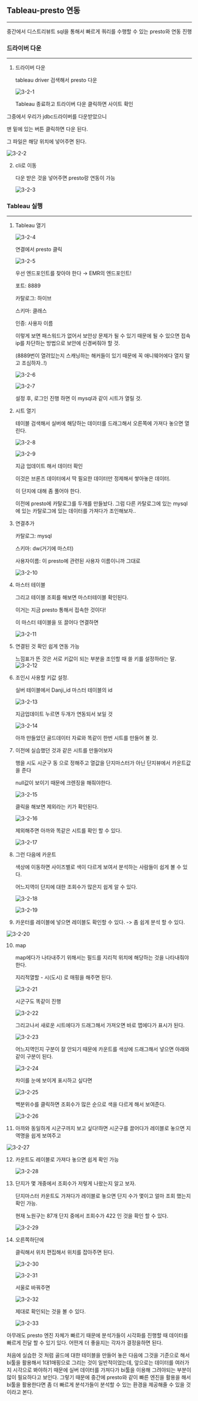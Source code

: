 ## Tableau-presto 연동

---

중간에서 디스트리뷰트 sql을 통해서 빠르게 쿼리를 수행할 수 있는 presto와 연동 진행

### 드라이버 다운

---

1. 드라이버 다운
    
    tableau driver 검색해서 presto 다운

    ![3-2-1](https://user-images.githubusercontent.com/86764734/159491355-4af27863-a3fe-40d3-9b32-2e5bd50c2ff3.png)

    Tableau 종료하고 트라이버 다운 클릭하면 사이트 확인 

그중에서 우리가 jdbc드라이버를 다운받았으니

맨 밑에 있는 버튼 클릭하면 다운 된다. 

그 파일은 해당 위치에 넣어주면 된다.

![3-2-2](https://user-images.githubusercontent.com/86764734/159491495-60c19f07-4942-4a29-9569-5112b7d5694c.png)

2. cli로 이동
    
    다운 받은 것을 넣어주면 presto랑 연동이 가능

    ![3-2-3](https://user-images.githubusercontent.com/86764734/159491614-f9c1bdeb-7799-4223-b551-a39408ef6000.png)

### Tableau 실행

---

1. Tableau 열기

    ![3-2-4](https://user-images.githubusercontent.com/86764734/159491765-63cf4855-5bf1-4369-b028-cebdd2b3143f.png)

    연결에서 presto 클릭 

    ![3-2-5](https://user-images.githubusercontent.com/86764734/159492049-7114ac0c-16a0-4282-a6bb-70236e2d5469.png)

    우선 엔드포인트를 찾아야 한다 → EMR의 엔드포인트!

    포트: 8889

    카탈로그: 하이브

    스키마: 클래스

    인증: 사용자 이름

    이렇게 보면 패스워드가 없어서 보안상 문제가 될 수 있기 때문에 될 수 있으면 접속 ip를 차단하는 방법으로 보안에 신경써줘야 할 것. 
    
    (8889번이 열려있는지 스캐닝하는 해커들이 있기 때문에 꼭 애니웨어에다 열지 말고 조심하자..!)

    ![3-2-6](https://user-images.githubusercontent.com/86764734/159492173-f0f588ab-06e7-4b44-884d-f567c17cea99.png)

    ![3-2-7](https://user-images.githubusercontent.com/86764734/159492261-a2d1d226-13bd-4a47-82e0-8c38d470b2c3.png)

    설정 후, 로그인 진행 하면 이 mysql과 같이 시트가 열릴 것.

2. 시트 열기
    
    테이블 검색해서 실버에 해당하는 데이터를 드래그해서 오른쪽에 가져다 놓으면 열린다.

    ![3-2-8](https://user-images.githubusercontent.com/86764734/159492396-8a7fd7b9-b074-497b-8724-0900e79953fa.png)

    ![3-2-9](https://user-images.githubusercontent.com/86764734/159492468-467a255f-d011-43cd-9883-8340f8798ba9.png)

    지금 업데이트 해서 데이터 확인 

    이것은 브론즈 데이터에서 딱 필요한 데이터만 정제해서 쌓아놓은 데이터.

    이 단지에 대해 좀 풀어야 한다. 
    
    이전에 presto에 카탈로그를 두개를 만들놨다. 그럼 다른 카탈로그에 있는 mysql에 있는 카탈로그에 있는 데이터를 가져다가 조인해보자..

3. 연결추가
    
    카탈로그: mysql
    
    스키마: dw(거기에 마스터)
    
    사용자이름: 이 presto에 관련된 사용자 이름이니까 그대로

    ![3-2-10](https://user-images.githubusercontent.com/86764734/159492566-8bac051c-e34c-420e-b6ad-4470ec8e0fda.png)

4. 마스터 테이블

    그리고 테이블 조회를 해보면 마스터테이블 확인된다.
    
    이거는 지금 presto 통해서 접속한 것이다!
    
    이 마스터 테이블을 또 끌어다 연결하면

    ![3-2-11](https://user-images.githubusercontent.com/86764734/159492691-9da6379a-fcd8-4d37-a2e1-cf4d511d617a.png)

5. 연결된 것 확인 쉽게 연동 가능
    
    느낌표가 뜬 것은 서로 키값이 되는 부분을 조인할 때 쓸 키를 설정하라는 말.
    ![3-2-12](https://user-images.githubusercontent.com/86764734/159492790-a609f872-5c34-4441-8717-9385e41fc9b0.png)

6. 조인시 사용할 키값 설정.
    
    실버 테이블에서 Danji_id 마스터 테이블의 id

    ![3-2-13](https://user-images.githubusercontent.com/86764734/159492886-e725f158-98e7-4a01-bd35-f16f56883a71.png)

    지금업데이트 누르면 두개가 연동되서 보일 것 

    ![3-2-14](https://user-images.githubusercontent.com/86764734/159492967-df0b53ea-39d1-4c16-b241-c99db9009ac8.png)

    아까 만들었던 골드데이터 자료와 똑같이 한번 시트를 만들어 볼 것.

7. 이전에 실습했던 것과 같은 시트를 만들어보자
    
    행을 시도 시군구 동 으로 정해주고 열값을 단지마스터가 아닌 단지뷰에서 카운트값을 준다 
    
    null값이 보이기 때문에 크렌징을 해줘야한다.

    ![3-2-15](https://user-images.githubusercontent.com/86764734/159493160-d8eed667-40d6-47bb-938c-74cc79667000.png)

    클릭을 해보면 제외라는 키가 확인된다.

    ![3-2-16](https://user-images.githubusercontent.com/86764734/159493272-6e6ec089-2d4f-4742-91a5-4096bd8540f2.png)

    제외해주면 아까와 똑같은 시트를 확인 할 수 있다.

    ![3-2-17](https://user-images.githubusercontent.com/86764734/159493364-4be03f57-f9bb-4625-a810-878b1ff842cc.png)

8. 그런 다음에 카운트
    
    색상에 이동하면 사이즈별로 색이 다르게 보여서 분석하는 사람들이 쉽게 볼 수 있다. 
    
    어느지역이 단지에 대한 조회수가 많은지 쉽게 알 수 있다.

    ![3-2-18](https://user-images.githubusercontent.com/86764734/159493493-ddb278a3-4fc3-4f3d-8042-98970409e7db.png)

    ![3-2-19](https://user-images.githubusercontent.com/86764734/159493576-a5d8cd26-a107-4fe0-956a-b99e5b936c02.png)

9. 카운터를 레이블에 넣으면 레이블도 확인할 수 있다. -> 좀 쉽게 분석 할 수 있다. 

![3-2-20](https://user-images.githubusercontent.com/86764734/159493696-4d2287d7-f6d2-45c0-8624-ce64e875417e.png)

10. map
    
    map에다가 나타내주기 위해서는 필드를 지리적 위치에 해당하는 것을 나타내줘야한다. 
    
    지리적열할 - 시(도시) 로 매핑을 해주면 된다.

    ![3-2-21](https://user-images.githubusercontent.com/86764734/159493811-f7570ed8-c0bf-4a9b-8579-36ee9cfbb020.png)

    시군구도 똑같이 진행

    ![3-2-22](https://user-images.githubusercontent.com/86764734/159493937-d8c951d8-38a8-476f-8802-2ee5c89a288f.png)

    그리고나서 새로운 시트에다가 드래그해서 가져오면 바로 맵에다가 표시가 된다. 

    ![3-2-23](https://user-images.githubusercontent.com/86764734/159494053-1a731c67-d858-4b79-9be2-c1bf6716db5e.png)

    어느지역인지 구분이 잘 안되기 때문에 카운트를 색상에 드래그해서 넣으면 아래와 같이 구분이 된다.

    ![3-2-24](https://user-images.githubusercontent.com/86764734/159494203-8d7ae19b-a3bf-4cfa-803d-f569b253ff38.png)

    차이를 눈에 보이게 표시하고 싶다면

    ![3-2-25](https://user-images.githubusercontent.com/86764734/159494295-c8df0148-7f04-4bc5-aa58-fef9c191fc2e.png)

    백분위수를 클릭하면 조회수가 많은 순으로 색을 다르게 해서 보여준다. 

    ![3-2-26](https://user-images.githubusercontent.com/86764734/159494407-a0118d95-d7be-4b6c-a49c-85ad2b3369ce.png)

11. 아까와 동일하게 시군구까지 보고 싶다!하면 시군구를 끌어다가 레이블로 놓으면 지역명을 쉽게 보여주고

![3-2-27](https://user-images.githubusercontent.com/86764734/159494530-41f30556-6238-4e6c-8b22-1deaf62ce0eb.png)

12. 카운트도 레이블로 가져다 놓으면 쉽게 확인 가능
    
    ![3-2-28](https://user-images.githubusercontent.com/86764734/159494647-07940984-8462-42cb-928a-0602a2b07584.png)

13. 단지가 몇 개중에서 조회수가 저렇게 나왔는지 알고 보자.
    
    단지마스터 카운트도 가져다가 레이블로 놓으면 단지 수가 몇이고 얼마 조회 했는지 확인 가능.
    
    현재 노원구는 87개 단지 중에서 조회수가 422 인 것을 확인 할 수 있다. 

    ![3-2-29](https://user-images.githubusercontent.com/86764734/159494856-b9ca9258-5cc2-44da-a78f-5989d4b2d9e6.png)

14. 오른쪽하단에 
    
    클릭해서 위치 편집해서 위치를 잡아주면 된다.

    ![3-2-30](https://user-images.githubusercontent.com/86764734/159494981-abc625c0-5b86-41a1-8404-052b2fb4ddc3.png)

    ![3-2-31](https://user-images.githubusercontent.com/86764734/159495073-cabd7f52-0e62-46bd-9ac0-21ff6e06891a.png)

    서울로 바꿔주면 

    ![3-2-32](https://user-images.githubusercontent.com/86764734/159495164-461fb5df-7f70-4af7-91f4-8e3dd94fc060.png)

    제대로 확인되는 것을 볼 수 있다.

    ![3-2-33](https://user-images.githubusercontent.com/86764734/159495277-5de4f9f6-ce71-4518-a592-18d568e2c7ab.png)

   아무래도 presto 엔진 자체가 빠르기 때문에 분석가들이 시각화를 진행할 때 데이터를 빠르게 전달 할 수 있기 있다. 어떤게 더 좋을지는 각자가 결정을하면 된다. 

처음에 실습한 것 처럼 골드에 대한 테이블을 만들어 놓은 다음에 그것을 기준으로 해서 bi툴을 활용해서 1대1매핑으로 그리는 것이 일반적이었는데, 앞으로는 데이터를 여러가지 시각으로 봐야하기 때문에 실버 데이터를 가져다가 bi툴을 이용해 그려야되는 부분이 많이 필요하다고 보인다. 그렇기 때문에 중간에 presto와 같이 빠른 엔진을 활용을 해서 bi툴을 활용한다면 좀 더 빠르게 분석가들이 분석할 수 있는 환경을 제공해줄 수 있을 것이라고 본다.